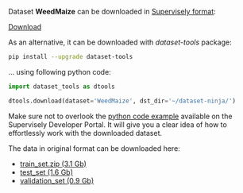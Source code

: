 Dataset **WeedMaize** can be downloaded in [Supervisely format](https://developer.supervisely.com/api-references/supervisely-annotation-json-format):

 [Download](https://assets.supervisely.com/remote/eyJsaW5rIjogInMzOi8vc3VwZXJ2aXNlbHktZGF0YXNldHMvOTY5X1dlZWRNYWl6ZS93ZWVkbWFpemUtRGF0YXNldE5pbmphLnRhciIsICJzaWciOiAidm1sUGdtTFJzOUgvTTJzeGlsclR6NG02TTJuWDFjTnlJMW1BcDBnZ1Jybz0ifQ==?response-content-disposition=attachment%3B%20filename%3D%22weedmaize-DatasetNinja.tar%22)

As an alternative, it can be downloaded with *dataset-tools* package:
``` bash
pip install --upgrade dataset-tools
```

... using following python code:
``` python
import dataset_tools as dtools

dtools.download(dataset='WeedMaize', dst_dir='~/dataset-ninja/')
```
Make sure not to overlook the [python code example](https://developer.supervisely.com/getting-started/python-sdk-tutorials/iterate-over-a-local-project) available on the Supervisely Developer Portal. It will give you a clear idea of how to effortlessly work with the downloaded dataset.

The data in original format can be downloaded here:

- [train_set.zip (3.1 Gb)](https://zenodo.org/record/5106795/files/train_set.zip?download=1)
- [test_set (1.6 Gb)](https://zenodo.org/record/5106795/files/test_set.zip?download=1)
- [validation_set (0.9 Gb)](https://zenodo.org/record/5106795/files/validation_set.zip?download=1)
